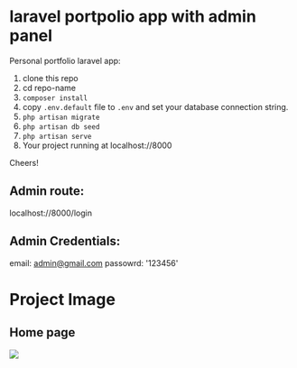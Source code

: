 # laravel portpolio app with admin panel

Personal portfolio laravel app:

1. clone this repo
2. cd repo-name
3. `composer install`
4. copy `.env.default` file to `.env` and set your database connection string.
5. `php artisan migrate`
6. `php artisan db seed`
7. `php artisan serve`
8. Your project running at localhost://8000 

Cheers!

## Admin route:
localhost://8000/login

## Admin Credentials:
email: admin@gmail.com
passowrd: '123456'

# Project Image
## Home page
![]('public/img/readme/homepage.PNG')


